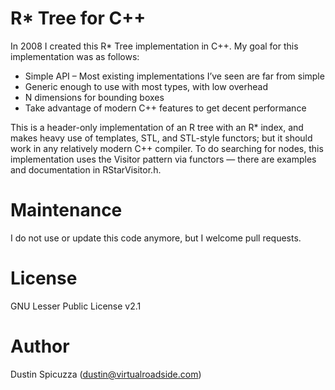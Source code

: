 R* Tree for C++
===============

In 2008 I created this R* Tree implementation in C++. My goal for this
implementation was as follows:

* Simple API – Most existing implementations I’ve seen are far from simple
* Generic enough to use with most types, with low overhead
* N dimensions for bounding boxes
* Take advantage of modern C++ features to get decent performance

This is a header-only implementation of an R tree with an R* index, and makes
heavy use of templates, STL, and STL-style functors; but it should work in any
relatively modern C++ compiler. To do searching for nodes, this implementation
uses the Visitor pattern via functors — there are examples and documentation in
RStarVisitor.h.

Maintenance
===========

I do not use or update this code anymore, but I welcome pull requests.

License
=======

GNU Lesser Public License v2.1

Author
======

Dustin Spicuzza (dustin@virtualroadside.com)